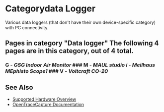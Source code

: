 # Categorydata Logger
Various data loggers (that don't have their own device-specific category) with PC connectivity.
## Pages in category "Data logger" The following 4 pages are in this category, out of 4 total.
### G \- *GSG Indoor Air Monitor* ### M \- *MAUL studio i* \- *Meilhaus MEphisto Scope1* ### V \- *Voltcraft CO-20*
## See Also
- [Supported Hardware Overview](../supported-hardware.md)
- [OpenTraceCapture Documentation](../../opentracecapture/overview.md)
